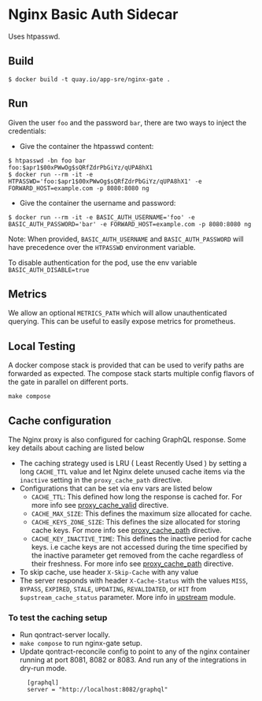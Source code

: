 # Nginx Basic Auth Sidecar

Uses htpasswd.

## Build

```
$ docker build -t quay.io/app-sre/nginx-gate .
```

## Run

Given the user `foo` and the password `bar`, there are two ways to inject the
credentials:

 - Give the container the htpasswd content:

```
$ htpasswd -bn foo bar
foo:$apr1$00xPWwOg$sQRfZdrPbGiYz/qUPA8hX1
$ docker run --rm -it -e HTPASSWD='foo:$apr1$00xPWwOg$sQRfZdrPbGiYz/qUPA8hX1' -e FORWARD_HOST=example.com -p 8080:8080 ng
```

 - Give the container the username and password:

```
$ docker run --rm -it -e BASIC_AUTH_USERNAME='foo' -e BASIC_AUTH_PASSWORD='bar' -e FORWARD_HOST=example.com -p 8080:8080 ng
```

Note: When provided, `BASIC_AUTH_USERNAME` and `BASIC_AUTH_PASSWORD` will
have precedence over the `HTPASSWD` environment variable.

To disable authentication for the pod, use the env variable `BASIC_AUTH_DISABLE=true`

## Metrics

We allow an optional `METRICS_PATH` which will allow unauthenticated querying.
This can be useful to easily expose metrics for prometheus.

## Local Testing

A docker compose stack is provided that can be used to verify paths are forwarded as expected.
The compose stack starts multiple config flavors of the gate in parallel on different ports.

```
make compose
```

## Cache configuration

The Nginx proxy is also configured for caching GraphQL response. Some key details about caching are listed below

* The caching strategy used is LRU ( Least Recently Used ) by setting a long `CACHE_TTL` value and let Nginx delete unused cache items via the `inactive` setting in the `proxy_cache_path` directive.
* Configurations that can be set via env vars are listed below
  * `CACHE_TTL`: This defined how long the response is cached for. For more info see  [proxy_cache_valid](https://nginx.org/en/docs/http/ngx_http_proxy_module.html#proxy_cache_valid) directive.
  * `CACHE_MAX_SIZE`: This defines the maximum size allocated for cache. 
  * `CACHE_KEYS_ZONE_SIZE`: This defines the size allocated for storing cache keys. For more info see [proxy_cache_path](https://nginx.org/en/docs/http/ngx_http_proxy_module.html#proxy_cache_path) directive.
  * `CACHE_KEY_INACTIVE_TIME`: This defines the inactive period for cache keys. i.e cache keys are not accessed during the time specified by the inactive parameter get removed from the cache regardless of their freshness. For more info see [proxy_cache_path](https://nginx.org/en/docs/http/ngx_http_proxy_module.html#proxy_cache_path) directive.
* To skip cache, use header `X-Skip-Cache` with any value
* The server responds with header `X-Cache-Status` with the values `MISS`, `BYPASS`, `EXPIRED`, `STALE`, `UPDATING`, `REVALIDATED`, or `HIT` from `$upstream_cache_status` parameter. More info in [upstream](https://nginx.org/en/docs/http/ngx_http_upstream_module.html) module.  

### To test the caching setup
* Run qontract-server locally.
* `make compose` to run nginx-gate setup.
* Update qontract-reconcile config to point to any of the nginx container running at port 8081, 8082 or 8083. And run any of the integrations in dry-run mode.
  ```
    [graphql]
    server = "http://localhost:8082/graphql"
    ```
